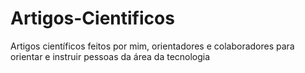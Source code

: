 # Artigos-Cientificos
Artigos científicos feitos por mim, orientadores e colaboradores para orientar e instruir pessoas da área da tecnologia

